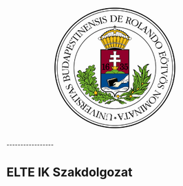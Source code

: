 <div align="center">
  <img height="300" width="300"src="https://raw.githubusercontent.com/gergi30/elte-ik-szakdolgozat/master/docs/img/elte-logo.jpg"><br><br>
</div>
-----------------

# ELTE IK Szakdolgozat 

